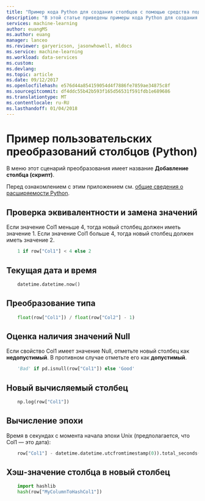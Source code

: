 ```yaml
---
title: "Пример кода Python для создания столбцов с помощью средства подготовки данных в службе машинного обучения Azure | Документация Майкрософт"
description: "В этой статье приведены примеры кода Python для создания столбцов с помощью средства подготовки данных в службе машинного обучения Azure."
services: machine-learning
author: euangMS
ms.author: euang
manager: lanceo
ms.reviewer: garyericson, jasonwhowell, mldocs
ms.service: machine-learning
ms.workload: data-services
ms.custom: 
ms.devlang: 
ms.topic: article
ms.date: 09/12/2017
ms.openlocfilehash: e576d44a854159054d4f7886fe7859ae34875c8f
ms.sourcegitcommit: df4ddc55b42b593f165d56531f591fdb1e689686
ms.translationtype: MT
ms.contentlocale: ru-RU
ms.lasthandoff: 01/04/2018
---
```

# <a name="sample-of-custom-column-transforms-python"></a>Пример пользовательских преобразований столбцов (Python) 
В меню этот сценарий преобразования имеет название **Добавление столбца (скрипт)**.

Перед ознакомлением с этим приложением см. [общие сведения о расширяемости Python](data-prep-python-extensibility-overview.md).

## <a name="test-equivalence-and-replace-values"></a>Проверка эквивалентности и замена значений 
Если значение Col1 меньше 4, тогда новый столбец должен иметь значение 1. Если значение Col1 больше 4, тогда новый столбец должен иметь значение 2. 

```python
    1 if row["Col1"] < 4 else 2
```
## <a name="current-date-and-time"></a>Текущая дата и время 

```python
    datetime.datetime.now()
```
## <a name="typecasting"></a>Преобразование типа 
```python
    float(row["Col1"]) / float(row["Col2"] - 1)
```
## <a name="evaluate-for-nullness"></a>Оценка наличия значений Null 
Если свойство Col1 имеет значение Null, отметьте новый столбец как **недопустимый**. В противном случае отметьте его как **допустимый**. 

```python
    'Bad' if pd.isnull(row["Col1"]) else 'Good'
```
## <a name="new-computed-column"></a>Новый вычисляемый столбец 
```python
    np.log(row["Col1"])
```
## <a name="epoch-computation"></a>Вычисление эпохи 
Время в секундах с момента начала эпохи Unix (предполагается, что Col1 — это дата): 
```python
    row["Col1"] - datetime.datetime.utcfromtimestamp(0)).total_seconds()
```

## <a name="hash-a-column-value-into-a-new-column"></a>Хэш-значение столбца в новый столбец
```python
    import hashlib
    hash(row["MyColumnToHashCol1"])

```





